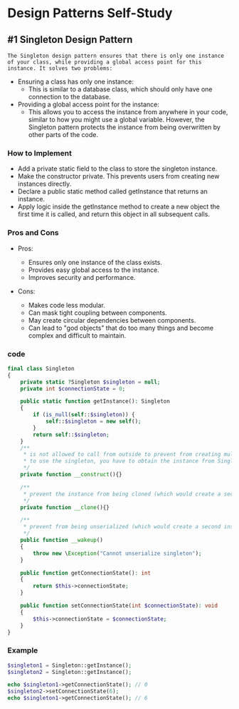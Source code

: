 # Design Patterns Self-Study

## #1 Singleton Design Pattern

`The Singleton design pattern ensures that there is only one instance of your class, while providing a global access point for this instance. It solves two problems:`

* Ensuring a class has only one instance: 
  * This is similar to a database class, which should only have one connection to the database.
* Providing a global access point for the instance: 
  * This allows you to access the instance from anywhere in your code, similar to how you might use a global variable. However, the Singleton pattern protects the instance from being overwritten by other parts of the code.

### How to Implement

* Add a private static field to the class to store the singleton instance.
*  Make the constructor private. This prevents users from creating new instances directly.
*  Declare a public static method called getInstance that returns an instance.
*  Apply logic inside the getInstance method to create a new object the first time it is called, and return this object in all subsequent calls.

### Pros and Cons

* Pros:
  * Ensures only one instance of the class exists.
  * Provides easy global access to the instance.
  * Improves security and performance.

* Cons:
  * Makes code less modular.
  * Can mask tight coupling between components.
  * May create circular dependencies between components.
  * Can lead to "god objects" that do too many things and become complex and difficult to maintain.

### code
```php
final class Singleton
{
    private static ?Singleton $singleton = null;
    private int $connectionState = 0;

    public static function getInstance(): Singleton
    {
        if (is_null(self::$singleton)) {
            self::$singleton = new self();
        }
        return self::$singleton;
    }
    /**
     * is not allowed to call from outside to prevent from creating multiple instances,
     * to use the singleton, you have to obtain the instance from Singleton::getInstance() instead
     */
    private function __construct(){}

    /**
     * prevent the instance from being cloned (which would create a second instance of it)
     */
    private function __clone(){}

    /**
     * prevent from being unserialized (which would create a second instance of it)
     */
    public function __wakeup()
    {
        throw new \Exception("Cannot unserialize singleton");
    }

    public function getConnectionState(): int
    {
        return $this->connectionState;
    }

    public function setConnectionState(int $connectionState): void
    {
        $this->connectionState = $connectionState;
    }
}
```

### Example
```php
$singleton1 = Singleton::getInstance();
$singleton2 = Singleton::getInstance();

echo $singleton1->getConnectionState(); // 0
$singleton2->setConnectionState(6);
echo $singleton1->getConnectionState(); // 6
```